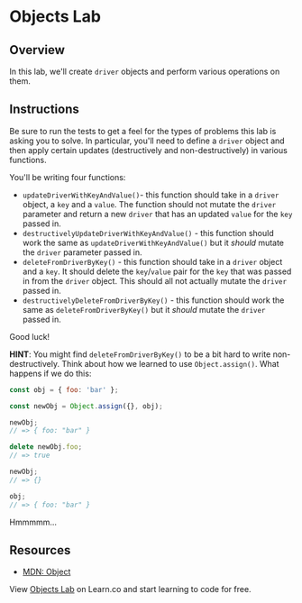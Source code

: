 # Objects Lab

## Overview
In this lab, we'll create `driver` objects and perform various operations on them.

## Instructions
Be sure to run the tests to get a feel for the types of problems this lab is asking you to solve. In particular, you'll need to define a `driver` object and then apply certain updates (destructively and non-destructively) in various functions.

You'll be writing four functions:
* `updateDriverWithKeyAndValue()`- this function should take in a `driver` object, a `key` and a `value`. The function should not mutate the `driver` parameter and return a new `driver` that has an updated `value` for the `key` passed in.
* `destructivelyUpdateDriverWithKeyAndValue()` - this function should work the same as `updateDriverWithKeyAndValue()` but it *should* mutate the `driver` parameter passed in.
* `deleteFromDriverByKey()` - this function should take in a `driver` object and a `key`. It should delete the `key`/`value` pair for the `key` that was passed in from the `driver` object. This should all not actually mutate the `driver` passed in.
* `destructivelyDeleteFromDriverByKey()` - this function should work the same as `deleteFromDriverByKey()` but it *should* mutate the `driver` passed in.

Good luck!

**HINT**: You might find `deleteFromDriverByKey()` to be a bit hard to write non-destructively. Think about how we learned to use `Object.assign()`. What happens if we do this:
```js
const obj = { foo: 'bar' };

const newObj = Object.assign({}, obj);

newObj;
// => { foo: "bar" }

delete newObj.foo;
// => true

newObj;
// => {}

obj;
// => { foo: "bar" }
```

Hmmmmm...

## Resources
- [MDN: Object](https://developer.mozilla.org/en-US/docs/Web/JavaScript/Reference/Global_Objects/Object)

<p class='util--hide'>View <a href='https://learn.co/lessons/js-data-structures-objects-lab'>Objects Lab</a> on Learn.co and start learning to code for free.</p>
